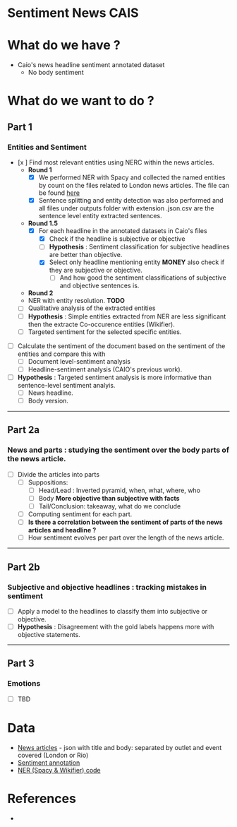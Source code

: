 # Sentiment News CAIS 


# What do we have ?
- Caio's news headline sentiment annotated dataset
  - No body sentiment

# What do we want to do ?
## Part 1 
### Entities and Sentiment
- [x ] Find most relevant entities using NERC within the news articles.
  - **Round 1**
    - [x] We performed NER with Spacy and collected the named entities by count on the files related to London news articles. The file can be found [here](outputs/round1-entities-to-be-analysed.tsv)
    - [x] Sentence splitting and entity detection was also performed and all files under outputs folder with extension .json.csv are the sentence level entity extracted sentences. 
  - **Round 1.5**
    - [x] For each headline in the annotated datasets in Caio's files
      - [x] Check if the headline is subjective or objective
      - [ ] **Hypothesis** : Sentiment classification for subjective headlines are better than objective.
      - [x] Select only headline mentioning entity **MONEY** also check if they are subjective or objective.
        - [ ] And how good the sentiment classifications of subjective and objective sentences is.
   - **Round 2**
    - NER with entity resolution. **TODO** 
  - [ ] Qualitative analysis of the extracted entities
  - [ ] **Hypothesis** : Simple entities extracted from NER are less significant then the extracte Co-occurence entities (Wikifier).
  - [ ] Targeted sentiment for the selected specific entities.
- [ ] Calculate the sentiment of the document based on the sentiment of the entities and compare this with
  - [ ] Document level-sentiment analysis
  - [ ] Headline-sentiment analysis (CAIO's previous work).
- [ ] **Hypothesis** : Targeted sentiment analysis is more informative than sentence-level sentiment analyis.
  - [ ] News headline.
  - [ ] Body version.
---
## Part 2a
### News and parts : studying the sentiment over the body parts of the news article.
- [ ] Divide the articles into parts
  - [ ] Suppositions:
    - [ ] Head/Lead : Inverted pyramid, when, what, where, who
    - [ ] Body **More objective than subjective with facts**
    - [ ] Tail/Conclusion: takeaway, what do we conclude
  - [ ] Computing sentiment for each part.
  - [ ] **Is there a correlation between the sentiment of parts of the news articles and headline ?**
  - [ ] How sentiment evolves per part over the length of the news article.
---
## Part 2b
### Subjective and objective headlines : tracking mistakes in sentiment
- [ ] Apply a model to the headlines to classify them into subjective or objective.
- [ ] **Hypothesis** : Disagreement with the gold labels happens more with objective statements.

---
## Part 3
### Emotions
- [ ] TBD

# Data
- [News articles](https://github.com/caiocmello/sentiment-news-CAIS/tree/main/json_data_english) - json with title and body: separated by outlet and event covered (London or Rio)
- [Sentiment annotation](https://zenodo.org/record/6323964)
- [NER (Spacy & Wikifier) code](https://github.com/caiocmello/sentiment-news-CAIS/tree/main/news-cartography-analysis-main)
  
# References
- 

